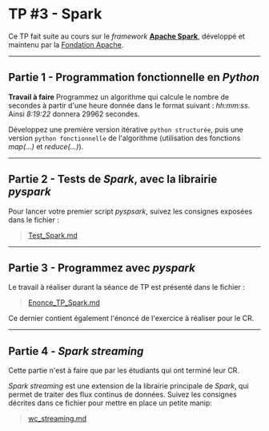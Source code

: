 # TP #3 - Spark

Ce TP fait suite au cours sur le _framework_ [__Apache Spark__](https://spark.apache.org), développé et maintenu par la [Fondation Apache](https://www.apache.org).

---
## Partie 1 - Programmation fonctionnelle en _Python_

**Travail à faire**  Programmez un algorithme qui calcule le nombre de secondes à partir d'une heure donnée dans le format suivant : _hh:mm:ss_. Ainsi _8:19:22_ donnera 29962 secondes. 

Développez une première version itérative `python structurée`, puis une version `python fonctionnelle` de l'algorithme (utilisation des fonctions _map(…)_ et _reduce(…)_).

---
## Partie 2 - Tests de _Spark_, avec la librairie _pyspark_

Pour lancer votre premier script _pyspsark_, suivez  les consignes exposées dans le fichier : 
> [Test_Spark.md](./Test_Spark.md)

---
## Partie 3 - Programmez avec _pyspark_

Le travail à réaliser durant la séance de TP est présenté dans le fichier :
> [Enonce_TP_Spark.md](./Enonce_TP_Spark.md)

Ce dernier contient également l'énoncé de l'exercice à réaliser pour le CR.

---
## Partie 4 - _Spark streaming_

Cette partie n'est à faire que par les étudiants qui ont terminé leur CR.

_Spark streaming_  est une extension de la librairie principale de _Spark_, qui permet de traiter des flux continus de données. Suivez les consignes décrites dans ce fichier pour mettre en place un petite manip:
> [wc_streaming.md](./wc_streaming.md)


<!--
---
## Partie 5 - _Spark MLib_

**TO DO TO DO TO DO**

> [MLlib is Spark’s machine learning (ML) library](https://spark.apache.org/mllib/). Its goal is to make practical machine learning scalable and easy. At a high level, it provides tools such as:

> - ML Algorithms: common learning algorithms such as classification, regression, clustering, and collaborative filtering
> - Featurization: feature extraction, transformation, dimensionality reduction, and selection
> - Pipelines: tools for constructing, evaluating, and tuning ML Pipelines
> - Persistence: saving and load algorithms, models, and Pipelines
> - Utilities: linear algebra, statistics, data handling, etc.

-->
